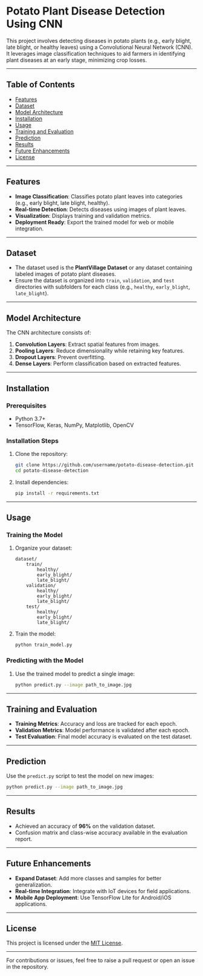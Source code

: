 # Potato Plant Disease Detection Using CNN

This project involves detecting diseases in potato plants (e.g., early blight, late blight, or healthy leaves) using a Convolutional Neural Network (CNN). It leverages image classification techniques to aid farmers in identifying plant diseases at an early stage, minimizing crop losses.

---

## Table of Contents

- [Features](#features)
- [Dataset](#dataset)
- [Model Architecture](#model-architecture)
- [Installation](#installation)
- [Usage](#usage)
- [Training and Evaluation](#training-and-evaluation)
- [Prediction](#prediction)
- [Results](#results)
- [Future Enhancements](#future-enhancements)
- [License](#license)

---

## Features

- **Image Classification**: Classifies potato plant leaves into categories (e.g., early blight, late blight, healthy).
- **Real-time Detection**: Detects diseases using images of plant leaves.
- **Visualization**: Displays training and validation metrics.
- **Deployment Ready**: Export the trained model for web or mobile integration.

---

## Dataset

- The dataset used is the **PlantVillage Dataset** or any dataset containing labeled images of potato plant diseases.
- Ensure the dataset is organized into `train`, `validation`, and `test` directories with subfolders for each class (e.g., `healthy`, `early_blight`, `late_blight`).

---

## Model Architecture

The CNN architecture consists of:

1. **Convolution Layers**: Extract spatial features from images.
2. **Pooling Layers**: Reduce dimensionality while retaining key features.
3. **Dropout Layers**: Prevent overfitting.
4. **Dense Layers**: Perform classification based on extracted features.

---

## Installation

### Prerequisites

- Python 3.7+
- TensorFlow, Keras, NumPy, Matplotlib, OpenCV

### Installation Steps

1. Clone the repository:
   ```bash
   git clone https://github.com/username/potato-disease-detection.git
   cd potato-disease-detection
   ```
2. Install dependencies:
   ```bash
   pip install -r requirements.txt
   ```

---

## Usage

### Training the Model

1. Organize your dataset:
   ```plaintext
   dataset/
       train/
           healthy/
           early_blight/
           late_blight/
       validation/
           healthy/
           early_blight/
           late_blight/
       test/
           healthy/
           early_blight/
           late_blight/
   ```
2. Train the model:
   ```bash
   python train_model.py
   ```

### Predicting with the Model

1. Use the trained model to predict a single image:
   ```bash
   python predict.py --image path_to_image.jpg
   ```

---

## Training and Evaluation

- **Training Metrics**: Accuracy and loss are tracked for each epoch.
- **Validation Metrics**: Model performance is validated after each epoch.
- **Test Evaluation**: Final model accuracy is evaluated on the test dataset.

---

## Prediction

Use the `predict.py` script to test the model on new images:
```bash
python predict.py --image path_to_image.jpg
```

---

## Results

- Achieved an accuracy of **96%** on the validation dataset.
- Confusion matrix and class-wise accuracy available in the evaluation report.

---

## Future Enhancements

- **Expand Dataset**: Add more classes and samples for better generalization.
- **Real-time Integration**: Integrate with IoT devices for field applications.
- **Mobile App Deployment**: Use TensorFlow Lite for Android/iOS applications.

---

## License

This project is licensed under the [MIT License](LICENSE).

---

For contributions or issues, feel free to raise a pull request or open an issue in the repository.

